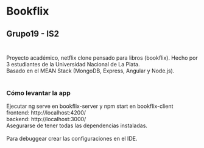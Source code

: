 # Bookflix
## Grupo19 - IS2<br /><br />


Proyecto académico, netflix clone pensado para libros (bookflix). Hecho por 3 estudiantes de la Universidad Nacional de La Plata.<br />
Basado en el MEAN Stack (MongoDB, Express, Angular y Node.js).
<br /><br />

### Cómo levantar la app
Ejecutar ng serve en bookflix-server y npm start en bookflix-client<br />
frontend: http://localhost:4200/<br />
backend: http://localhost:3000/<br />
Asegurarse de tener todas las dependencias instaladas.<br /><br />
Para debuggear crear las configuraciones en el IDE.<br />

